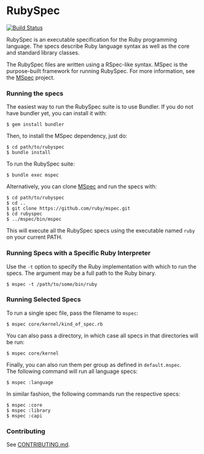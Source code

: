 # RubySpec

[![Build Status](https://travis-ci.org/ruby/rubyspec.png)](https://travis-ci.org/ruby/rubyspec)

RubySpec is an executable specification for the Ruby programming language.
The specs describe Ruby language syntax as well as the core and standard library classes.

The RubySpec files are written using a RSpec-like syntax.
MSpec is the purpose-built framework for running RubySpec.
For more information, see the [MSpec](http://github.com/ruby/mspec) project.

### Running the specs

The easiest way to run the RubySpec suite is to use Bundler.
If you do not have bundler yet, you can install it with:

    $ gem install bundler

Then, to install the MSpec dependency, just do:

    $ cd path/to/rubyspec
    $ bundle install

To run the RubySpec suite:

    $ bundle exec mspec

Alternatively, you can clone [MSpec](http://github.com/ruby/mspec) and run the specs with:

    $ cd path/to/rubyspec
    $ cd ..
    $ git clone https://github.com/ruby/mspec.git
    $ cd rubyspec
    $ ../mspec/bin/mspec

This will execute all the RubySpec specs using the executable named `ruby` on your current PATH.

### Running Specs with a Specific Ruby Interpreter

Use the `-t` option to specify the Ruby implementation with which to run the
specs. The argument may be a full path to the Ruby binary.

    $ mspec -t /path/to/some/bin/ruby

### Running Selected Specs

To run a single spec file, pass the filename to `mspec`:

    $ mspec core/kernel/kind_of_spec.rb

You can also pass a directory, in which case all specs in that directories will be run:

    $ mspec core/kernel

Finally, you can also run them per group as defined in `default.mspec`.  
The following command will run all language specs:

    $ mspec :language

In similar fashion, the following commands run the respective specs:

    $ mspec :core
    $ mspec :library
    $ mspec :capi

### Contributing

See [CONTRIBUTING.md](https://github.com/ruby/rubyspec/blob/master/CONTRIBUTING.md).
